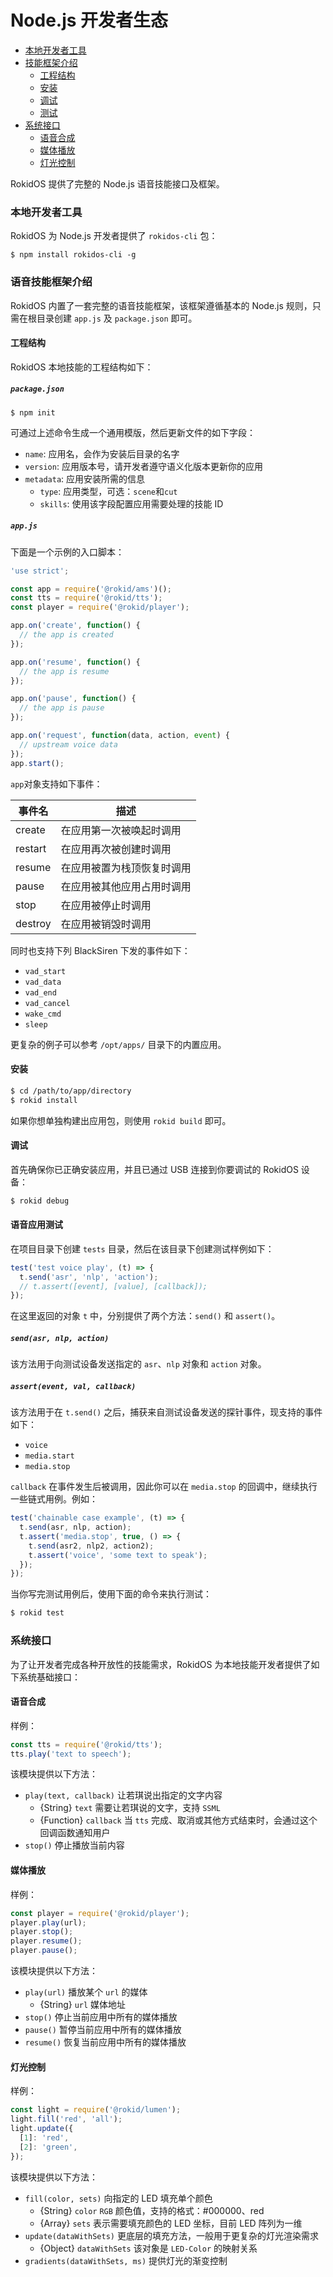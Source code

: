 # Node.js 开发者生态

- [本地开发者工具](#本地开发者工具)
- [技能框架介绍](#语音应用框架介绍)
  - [工程结构](#工程结构)
  - [安装](#安装)
  - [调试](#调试)
  - [测试](#测试)
- [系统接口](#系统接口)
  - [语音合成](#语音合成)
  - [媒体播放](#媒体播放)
  - [灯光控制](#灯光控制)

RokidOS 提供了完整的 Node.js 语音技能接口及框架。

### 本地开发者工具

RokidOS 为 Node.js 开发者提供了 `rokidos-cli` 包：

```shell
$ npm install rokidos-cli -g
```

### 语音技能框架介绍

RokidOS 内置了一套完整的语音技能框架，该框架遵循基本的 Node.js 规则，只需在根目录创建 `app.js` 及 `package.json` 即可。

#### 工程结构

RokidOS 本地技能的工程结构如下：

##### `package.json`

```shell
$ npm init
```

可通过上述命令生成一个通用模版，然后更新文件的如下字段：

- `name`: 应用名，会作为安装后目录的名字
- `version`: 应用版本号，请开发者遵守语义化版本更新你的应用
- `metadata`: 应用安装所需的信息
  - `type`: 应用类型，可选：`scene`和`cut`
  - `skills`: 使用该字段配置应用需要处理的技能 ID

##### `app.js`

下面是一个示例的入口脚本：

```js
'use strict';

const app = require('@rokid/ams')();
const tts = require('@rokid/tts');
const player = require('@rokid/player');

app.on('create', function() {
  // the app is created
});

app.on('resume', function() {
  // the app is resume
});

app.on('pause', function() {
  // the app is pause
});

app.on('request', function(data, action, event) {
  // upstream voice data
});
app.start();
```

`app`对象支持如下事件：

| 事件名   | 描述                    |
|---------|-------------------------|
| create  | 在应用第一次被唤起时调用   |
| restart | 在应用再次被创建时调用     |
| resume  | 在应用被置为栈顶恢复时调用 |
| pause   | 在应用被其他应用占用时调用 |
| stop    | 在应用被停止时调用        |
| destroy | 在应用被销毁时调用        |

同时也支持下列 BlackSiren 下发的事件如下：

- `vad_start`
- `vad_data`
- `vad_end`
- `vad_cancel`
- `wake_cmd`
- `sleep`

更复杂的例子可以参考 `/opt/apps/` 目录下的内置应用。

#### 安装

```sh
$ cd /path/to/app/directory
$ rokid install
```

如果你想单独构建出应用包，则使用 `rokid build` 即可。

#### 调试

首先确保你已正确安装应用，并且已通过 USB 连接到你要调试的 RokidOS 设备：

```sh
$ rokid debug
```

#### 语音应用测试

在项目目录下创建 `tests` 目录，然后在该目录下创建测试样例如下：

```js
test('test voice play', (t) => {
  t.send('asr', 'nlp', 'action');
  // t.assert([event], [value], [callback]);
});
```

在这里返回的对象 `t` 中，分别提供了两个方法：`send()` 和 `assert()`。

##### `send(asr, nlp, action)`

该方法用于向测试设备发送指定的 `asr`、`nlp` 对象和 `action` 对象。

##### `assert(event, val, callback)`

该方法用于在 `t.send()` 之后，捕获来自测试设备发送的探针事件，现支持的事件如下：

- `voice`
- `media.start`
- `media.stop`

`callback` 在事件发生后被调用，因此你可以在 `media.stop` 的回调中，继续执行一些链式用例。例如：

```js
test('chainable case example', (t) => {
  t.send(asr, nlp, action);
  t.assert('media.stop', true, () => {
    t.send(asr2, nlp2, action2);
    t.assert('voice', 'some text to speak');
  });
});
```

当你写完测试用例后，使用下面的命令来执行测试：

```sh
$ rokid test
```

### 系统接口

为了让开发者完成各种开放性的技能需求，RokidOS 为本地技能开发者提供了如下系统基础接口：

#### 语音合成

样例：

```js
const tts = require('@rokid/tts');
tts.play('text to speech');
```

该模块提供以下方法：

- `play(text, callback)` 让若琪说出指定的文字内容
  - {String} `text` 需要让若琪说的文字，支持 `SSML`
  - {Function} `callback` 当 `tts` 完成、取消或其他方式结束时，会通过这个回调函数通知用户
- `stop()` 停止播放当前内容

#### 媒体播放

样例：

```js
const player = require('@rokid/player');
player.play(url);
player.stop();
player.resume();
player.pause();
```

该模块提供以下方法：

- `play(url)` 播放某个 `url` 的媒体
  - {String} `url` 媒体地址
- `stop()` 停止当前应用中所有的媒体播放
- `pause()` 暂停当前应用中所有的媒体播放
- `resume()` 恢复当前应用中所有的媒体播放

#### 灯光控制

样例：

```js
const light = require('@rokid/lumen');
light.fill('red', 'all');
light.update({
  [1]: 'red',
  [2]: 'green',
});
```

该模块提供以下方法：

- `fill(color, sets)` 向指定的 LED 填充单个颜色
  - {String} `color` `RGB` 颜色值，支持的格式：#000000、red
  - {Array} `sets` 表示需要填充颜色的 LED 坐标，目前 LED 阵列为一维
- `update(dataWithSets)` 更底层的填充方法，一般用于更复杂的灯光渲染需求
  - {Object} `dataWithSets` 该对象是 `LED-Color` 的映射关系
- `gradients(dataWithSets, ms)` 提供灯光的渐变控制

